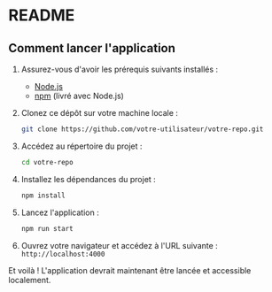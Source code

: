 # README

## Comment lancer l'application

1. Assurez-vous d'avoir les prérequis suivants installés :
    - [Node.js](https://nodejs.org)
    - [npm](https://www.npmjs.com) (livré avec Node.js)

2. Clonez ce dépôt sur votre machine locale :

    ```bash
    git clone https://github.com/votre-utilisateur/votre-repo.git
    ```

3. Accédez au répertoire du projet :

    ```bash
    cd votre-repo
    ```

4. Installez les dépendances du projet :

    ```bash
    npm install
    ```

5. Lancez l'application :

    ```bash
    npm run start
    ```

6. Ouvrez votre navigateur et accédez à l'URL suivante : `http://localhost:4000`

Et voilà ! L'application devrait maintenant être lancée et accessible localement.
